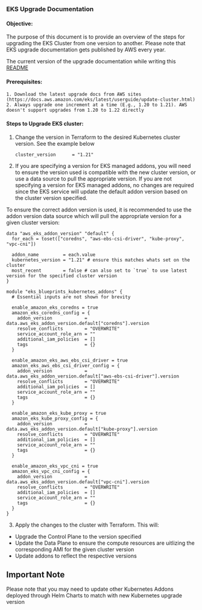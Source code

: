 ### EKS Upgrade Documentation

#### Objective:

The purpose of this document is to provide an overview of the steps for upgrading the EKS Cluster from one version to another. Please note that EKS upgrade documentation gets published by AWS every year.

The current version of the upgrade documentation while writing this [README](https://docs.aws.amazon.com/eks/latest/userguide/update-cluster.html)

#### Prerequisites:

    1. Download the latest upgrade docs from AWS sites (https://docs.aws.amazon.com/eks/latest/userguide/update-cluster.html)
    2. Always upgrade one increment at a time (E.g., 1.20 to 1.21). AWS doesn't support upgrades from 1.20 to 1.22 directly

#### Steps to Upgrade EKS cluster:

1. Change the version in Terraform to the desired Kubernetes cluster version. See the example below

   ```hcl-terraform
   cluster_version      = "1.21"
   ```

2. If you are specifying a version for EKS managed addons, you will need to ensure the version used is compatible with the new cluster version, or use a data source to pull the appropriate version. If you are not specifying a version for EKS managed addons, no changes are required since the EKS service will update the default addon version based on the cluster version specified.

To ensure the correct addon version is used, it is recommended to use the addon version data source which will pull the appropriate version for a given cluster version:

```hcl-terraform
data "aws_eks_addon_version" "default" {
  for_each = toset(["coredns", "aws-ebs-csi-driver", "kube-proxy", "vpc-cni"])

  addon_name         = each.value
  kubernetes_version = "1.21" # ensure this matches whats set on the cluster
  most_recent        = false # can also set to `true` to use latest version for the specified cluster version
}

module "eks_blueprints_kubernetes_addons" {
  # Essential inputs are not shown for brevity

  enable_amazon_eks_coredns = true
  amazon_eks_coredns_config = {
    addon_version            = data.aws_eks_addon_version.default["coredns"].version
    resolve_conflicts        = "OVERWRITE"
    service_account_role_arn = ""
    additional_iam_policies  = []
    tags                     = {}
  }

  enable_amazon_eks_aws_ebs_csi_driver = true
  amazon_eks_aws_ebs_csi_driver_config = {
    addon_version            = data.aws_eks_addon_version.default["aws-ebs-csi-driver"].version
    resolve_conflicts        = "OVERWRITE"
    additional_iam_policies  = []
    service_account_role_arn = ""
    tags                     = {}
  }

  enable_amazon_eks_kube_proxy = true
  amazon_eks_kube_proxy_config = {
    addon_version            = data.aws_eks_addon_version.default["kube-proxy"].version
    resolve_conflicts        = "OVERWRITE"
    additional_iam_policies  = []
    service_account_role_arn = ""
    tags                     = {}
  }

  enable_amazon_eks_vpc_cni = true
  amazon_eks_vpc_cni_config = {
    addon_version            = data.aws_eks_addon_version.default["vpc-cni"].version
    resolve_conflicts        = "OVERWRITE"
    additional_iam_policies  = []
    service_account_role_arn = ""
    tags                     = {}
  }
}
```

3. Apply the changes to the cluster with Terraform. This will:
  - Upgrade the Control Plane to the version specified
  - Update the Data Plane to ensure the compute resources are uitlizing the corresponding AMI for the given cluster version
  - Update addons to reflect the respective versions

## Important Note

Please note that you may need to update other Kubernetes Addons deployed through Helm Charts to match with new Kubernetes upgrade version

